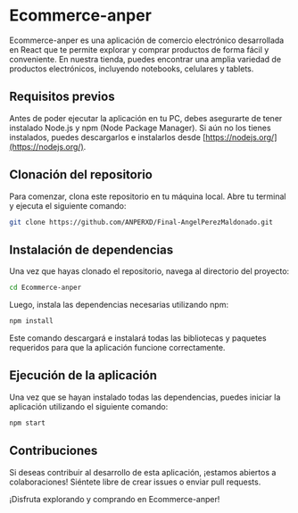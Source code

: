 
# Ecommerce-anper

Ecommerce-anper es una aplicación de comercio electrónico desarrollada en React que te permite explorar y comprar productos de forma fácil y conveniente. En nuestra tienda, puedes encontrar una amplia variedad de productos electrónicos, incluyendo notebooks, celulares y tablets.

## Requisitos previos

Antes de poder ejecutar la aplicación en tu PC, debes asegurarte de tener instalado Node.js y npm (Node Package Manager). Si aún no los tienes instalados, puedes descargarlos e instalarlos desde [https://nodejs.org/](https://nodejs.org/).

## Clonación del repositorio

Para comenzar, clona este repositorio en tu máquina local. Abre tu terminal y ejecuta el siguiente comando:

```bash
git clone https://github.com/ANPERXD/Final-AngelPerezMaldonado.git
```
## Instalación de dependencias
Una vez que hayas clonado el repositorio, navega al directorio del proyecto:
```bash
cd Ecommerce-anper
```
Luego, instala las dependencias necesarias utilizando npm:

```bash
npm install
```
Este comando descargará e instalará todas las bibliotecas y paquetes requeridos para que la aplicación funcione correctamente.

## Ejecución de la aplicación
Una vez que se hayan instalado todas las dependencias, puedes iniciar la aplicación utilizando el siguiente comando:
```bash
npm start
```
## Contribuciones
Si deseas contribuir al desarrollo de esta aplicación, ¡estamos abiertos a colaboraciones! Siéntete libre de crear issues o enviar pull requests.

¡Disfruta explorando y comprando en Ecommerce-anper!